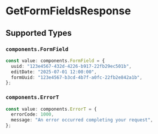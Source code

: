 # GetFormFieldsResponse


## Supported Types

### `components.FormField`

```typescript
const value: components.FormField = {
  uuid: "123e4567-432d-4226-b917-22fb29ec501b",
  editDate: "2025-07-01 12:00:00",
  formUuid: "123e4567-b3cd-4b7f-a0fc-22fb2e842a1b",
};
```

### `components.ErrorT`

```typescript
const value: components.ErrorT = {
  errorCode: 1000,
  message: "An error occurred completing your request",
};
```

